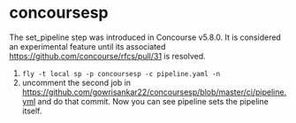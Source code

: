 # concoursesp

The set_pipeline step was introduced in Concourse v5.8.0. It is considered an experimental feature until its associated https://github.com/concourse/rfcs/pull/31 is resolved.

1. `fly -t local sp -p concoursesp -c pipeline.yaml -n`
2. uncomment the second job in https://github.com/gowrisankar22/concoursesp/blob/master/ci/pipeline.yml and do that commit. Now you can see pipeline sets the pipeline itself.
